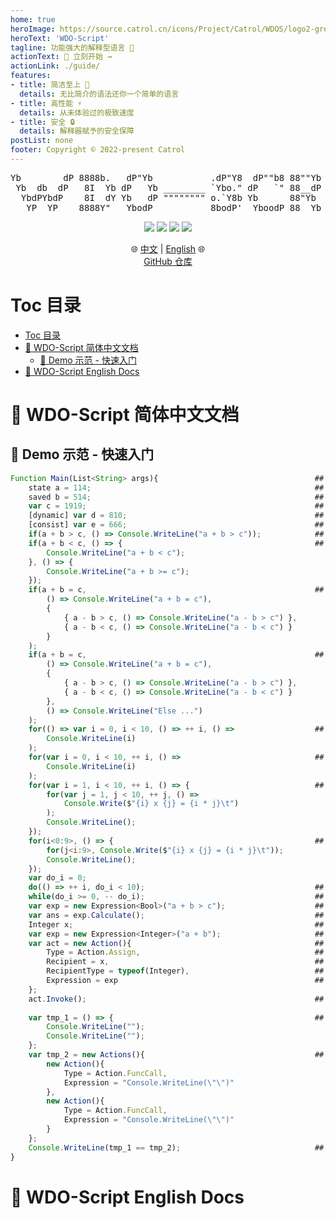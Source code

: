```yaml
---
home: true
heroImage: https://source.catrol.cn/icons/Project/Catrol/WDOS/logo2-green.png
heroText: 'WDO-Script'
tagline: 功能强大的解释型语言 🎉
actionText: 🔰 立刻开始 →
actionLink: ./guide/
features:
- title: 简洁至上 📀
  details: 无比简介的语法还你一个简单的语言
- title: 高性能 ⚡
  details: 从未体验过的极致速度
- title: 安全 🔒
  details: 解释器赋予的安全保障
postList: none
footer: Copyright © 2022-present Catrol
---
```


<p align="center">
<pre align="center">
Yb        dP 8888b.   dP"Yb           .dP"Y8  dP""b8 88""Yb 88 88""Yb 888888 
 Yb  db  dP   8I  Yb dP   Yb ________ `Ybo." dP   `" 88__dP 88 88__dP   88   
  YbdPYbdP    8I  dY Yb   dP """""""" o.`Y8b Yb      88"Yb  88 88"""    88   
   YP  YP    8888Y"   YbodP           8bodP'  YboodP 88  Yb 88 88       88   
</pre>
</p>
<p align="center">
  <a href="./LICENSE"><img src="https://img.shields.io/github/license/Catrol-org/WDO-Script?style=for-the-badge"></img></a>
  <a href=""><img src="https://img.shields.io/badge/Windows-0078D6?style=for-the-badge&logo=windows&logoColor=white"></img></a>
  <a href=""><img src="https://img.shields.io/badge/Linux-FCC624?style=for-the-badge&logo=linux&logoColor=black"></img></a>
  <a href=""><img src="https://img.shields.io/badge/mac%20os-000000?style=for-the-badge&logo=macos&logoColor=F0F0F0"></img></a>
</p>
<p align="center">
  🌐 <a href="#markdown-markdown-header-🎉-wdo-script-简体中文文档">中文</a> | <a href="#markdown-markdown-header-🎉-wdo-script-english-docs">English</a> 🌐
  <br>
  <a href="https://github.com/Catrol-org/WDO-Script/" target="_blank">GitHub 仓库</a>
</p>

<a id="markdown-markdown-header-toc-目录" name="markdown-header-toc-目录"></a>
# Toc 目录
<!-- TOC -->

- [Toc 目录](#markdown-header-toc-目录)
- [🎉 WDO-Script 简体中文文档](#markdown-header-🎉-wdo-script-简体中文文档)
    - [🔰 Demo 示范 - 快速入门](#markdown-header-🔰-demo-示范-快速入门)
- [🎉 WDO-Script English Docs](#markdown-header-🎉-wdo-script-english-docs)

<!-- /TOC -->
<a id="markdown-markdown-header-🎉-wdo-script-简体中文文档" name="markdown-header-🎉-wdo-script-简体中文文档"></a>
# 🎉 WDO-Script 简体中文文档
<a id="markdown-markdown-header-🔰-demo-示范-快速入门" name="markdown-header-🔰-demo-示范-快速入门"></a>
## 🔰 Demo 示范 - 快速入门
```js
Function Main(List<String> args){                                   ##  应用程序主入口点
    state a = 114;                                                  ##  声明一个变量并赋初值
    saved b = 514;                                                  ##  声明一个常量并赋初值
    var c = 1919;                                                   ##  声明一个变量并赋初值
    [dynamic] var d = 810;                                          ##  声明一个变量并赋初值
    [consist] var e = 666;                                          ##  声明一个常量并赋初值
    if(a + b > c, () => Console.WriteLine("a + b > c"));            ##  if(){}
    if(a + b < c, () => {                                           ##  if(){}else{}
        Console.WriteLine("a + b < c");
    }, () => {
        Console.WriteLine("a + b >= c");
    });
    if(a + b = c,                                                   ##  if(){}else if{}...
        () => Console.WriteLine("a + b = c"),
        {
            { a - b > c, () => Console.WriteLine("a - b > c") },
            { a - b < c, () => Console.WriteLine("a - b < c") }
        }
    );
    if(a + b = c,                                                   ##  if(){}else if{}...else{}
        () => Console.WriteLine("a + b = c"),
        {
            { a - b > c, () => Console.WriteLine("a - b > c") },
            { a - b < c, () => Console.WriteLine("a - b < c") }
        },
        () => Console.WriteLine("Else ...")
    );
    for(() => var i = 0, i < 10, () => ++ i, () =>                  ##  for(,,){}
        Console.WriteLine(i)
    );
    for(var i = 0, i < 10, ++ i, () =>                              ##  for(,,){}
        Console.WriteLine(i)
    );
    for(var i = 1, i < 10, ++ i, () => {                            ##  打印九九乘法表
        for(var j = 1, j < 10, ++ j, () =>
            Console.Write($"{i} x {j} = {i * j}\t")
        );
        Console.WriteLine();
    });
    for(i<0:9>, () => {                                             ##  使用 Range 表达式
        for(j<i:9>, Console.Write($"{i} x {j} = {i * j}\t"));
        Console.WriteLine();
    });
    var do_i = 0;
    do(() => ++ i, do_i < 10);                                      ##  do{}while()
    while(do_i >= 0, -- do_i);                                      ##  while(){}
    var exp = new Expression<Bool>("a + b > c");                    ##  声明一个表达式
    var ans = exp.Calculate();                                      ##  获取计算结果
    Integer x;                                                      ##  声明一个整形
    var exp = new Expression<Integer>("a + b");                     ##  声明一个表达式
    var act = new Action(){                                         ##  声明一个命令(语句)
        Type = Action.Assign,                                       ##  类型为赋值语句
        Recipient = x,                                              ##  接受运算值的变量
        RecipientType = typeof(Integer),                            ##  接受变量的类型
        Expression = exp                                            ##  表达式
    };
    act.Invoke();                                                   ##  执行命令
    
    var tmp_1 = () => {                                             ##  一个 Lambda 表达式
        Console.WriteLine("");
        Console.WriteLine("");
    };
    var tmp_2 = new Actions(){                                      ##  底层类型 Actions , 即 Action 的集合
        new Action(){
            Type = Action.FuncCall,
            Expression = "Console.WriteLine(\"\")"
        },
        new Action(){
            Type = Action.FuncCall,
            Expression = "Console.WriteLine(\"\")"
        }
    };
    Console.WriteLine(tmp_1 == tmp_2);                              ##  应该输出 True , 本质上是相同的
}
```


<a id="markdown-markdown-header-🎉-wdo-script-english-docs" name="markdown-header-🎉-wdo-script-english-docs"></a>
# 🎉 WDO-Script English Docs


